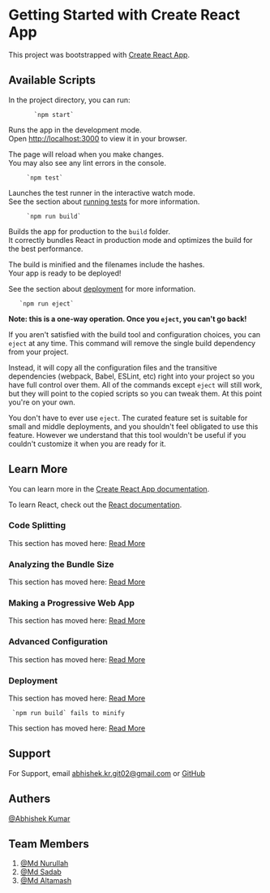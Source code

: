 # Getting Started with Create React App

This project was bootstrapped with [Create React App](https://github.com/facebook/create-react-app).

## Available Scripts

In the project directory, you can run:

           `npm start`

Runs the app in the development mode.\
Open [http://localhost:3000](http://localhost:3000) to view it in your browser.

The page will reload when you make changes.\
You may also see any lint errors in the console.

         `npm test`

Launches the test runner in the interactive watch mode.\
See the section about [running tests](https://facebook.github.io/create-react-app/docs/running-tests) for more information.

         `npm run build`

Builds the app for production to the `build` folder.\
It correctly bundles React in production mode and optimizes the build for the best performance.

The build is minified and the filenames include the hashes.\
Your app is ready to be deployed!

See the section about [deployment](https://facebook.github.io/create-react-app/docs/deployment) for more information.

       `npm run eject`

**Note: this is a one-way operation. Once you `eject`, you can't go back!**

If you aren't satisfied with the build tool and configuration choices, you can `eject` at any time. This command will remove the single build dependency from your project.

Instead, it will copy all the configuration files and the transitive dependencies (webpack, Babel, ESLint, etc) right into your project so you have full control over them. All of the commands except `eject` will still work, but they will point to the copied scripts so you can tweak them. At this point you're on your own.

You don't have to ever use `eject`. The curated feature set is suitable for small and middle deployments, and you shouldn't feel obligated to use this feature. However we understand that this tool wouldn't be useful if you couldn't customize it when you are ready for it.

## Learn More

You can learn more in the [Create React App documentation](https://facebook.github.io/create-react-app/docs/getting-started).

To learn React, check out the [React documentation](https://reactjs.org/).

### Code Splitting

This section has moved here: [Read More](https://facebook.github.io/create-react-app/docs/code-splitting)

### Analyzing the Bundle Size

This section has moved here: [Read More](https://facebook.github.io/create-react-app/docs/analyzing-the-bundle-size)

### Making a Progressive Web App

This section has moved here: [Read More](https://facebook.github.io/create-react-app/docs/making-a-progressive-web-app)

### Advanced Configuration

This section has moved here: [Read More](https://facebook.github.io/create-react-app/docs/advanced-configuration)

### Deployment

This section has moved here: [Read More](https://facebook.github.io/create-react-app/docs/deployment)

     `npm run build` fails to minify

This section has moved here: [Read More](https://facebook.github.io/create-react-app/docs/troubleshooting#npm-run-build-fails-to-minify)

## Support
For Support, email abhishek.kr.git02@gmail.com or [GitHub](https://github/abhikr02)

## Authers
[@Abhishek Kumar](https://github/abhikr02)

## Team Members
  1. [@Md Nurullah](https://github/SheikhNoor)
  2. [@Md Sadab](https://github/charlie0079)
  3. [@Md Altamash](https://github/ASAD072021)

